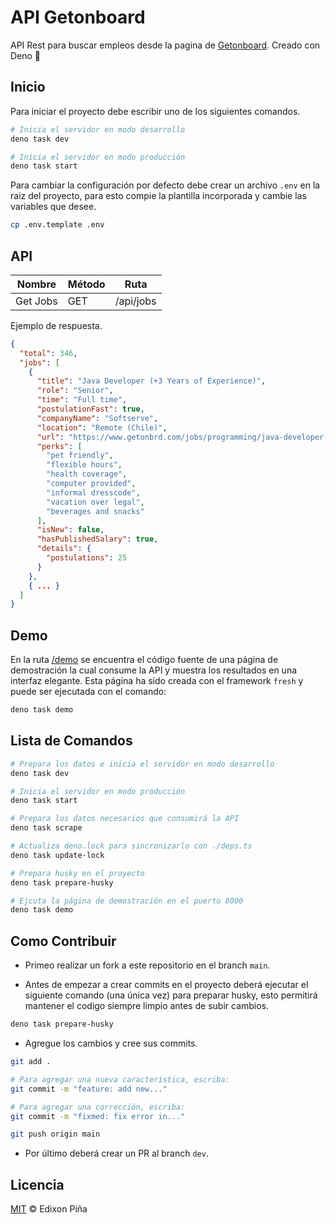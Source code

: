 # API Getonboard

API Rest para buscar empleos desde la pagina de [Getonboard](https://www.getonbrd.com/). Creado con Deno 🦕

## Inicio

Para iniciar el proyecto debe escribir uno de los siguientes comandos.
```bash
# Inicia el servidor en modo desarrollo
deno task dev

# Inicia el servidor en modo producción
deno task start
```
Para cambiar la configuración por defecto debe crear un archivo `.env` en la raiz del proyecto, para esto compie la plantilla incorporada y cambie las variables que desee.
```bash
cp .env.template .env
```

## API

| Nombre   | Método | Ruta      |
| -------- | ------ | --------- |
| Get Jobs | GET    | /api/jobs |

Ejemplo de respuesta.

```json
{
  "total": 346,
  "jobs": [
    {
      "title": "Java Developer (+3 Years of Experience)",
      "role": "Senior",
      "time": "Full time",
      "postulationFast": true,
      "companyName": "Softserve",
      "location": "Remote (Chile)",
      "url": "https://www.getonbrd.com/jobs/programming/java-developer-3-years-of-experience-softserve-santiago",
      "perks": [
        "pet friendly",
        "flexible hours",
        "health coverage",
        "computer provided",
        "informal dresscode",
        "vacation over legal",
        "beverages and snacks"
      ],
      "isNew": false,
      "hasPublishedSalary": true,
      "details": {
        "postulations": 25
      }
    },
    { ... }
  ]
}
```
## Demo

En la ruta [/demo](./demo/) se encuentra el código fuente de una página de demostración la cual consume la API y muestra los resultados en una interfaz elegante. Esta página ha sido creada con el framework `fresh` y puede ser ejecutada con el comando:
```bash
deno task demo
```

## Lista de Comandos
```bash
# Prepara los datos e inicia el servidor en modo desarrollo
deno task dev

# Inicia el servidor en modo producción
deno task start

# Prepara los datos necesarios que consumirá la API
deno task scrape

# Actualiza deno.lock para sincronizarlo con ./deps.ts
deno task update-lock

# Prepara husky en el proyecto
deno task prepare-husky

# Ejcuta la página de demostración en el puerto 8000
deno task demo
```

## Como Contribuir

- Primeo realizar un fork a este repositorio en el branch `main`.

- Antes de empezar a crear commits en el proyecto deberá ejecutar el siguiente comando (una única vez) para preparar husky, esto permitirá mantener el codigo siempre limpio antes de subir cambios.
```bash
deno task prepare-husky
```

- Agregue los cambios y cree sus commits.
```bash
git add .

# Para agregar una nueva característica, escriba:
git commit -m "feature: add new..."

# Para agregar una corrección, escriba:
git commit -m "fixmed: fix error in..."

git push origin main
```

- Por último deberá crear un PR al branch `dev`.


## Licencia

[MIT](https://github.com/EdixonAlberto/api-getonboard/blob/main/LICENSE) &copy; Edixon Piña
